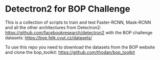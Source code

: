# Detectron2 for BOP Challenge
This is a collection of scripts to train and test Faster-RCNN, Mask-RCNN and all the other architectures from Detectron2: https://github.com/facebookresearch/detectron2 with the BOP challenge datasets: https://bop.felk.cvut.cz/datasets/

To use this repo you need to download the datasets from the BOP website and clone the bop_toolkit: https://github.com/thodan/bop_toolkit
